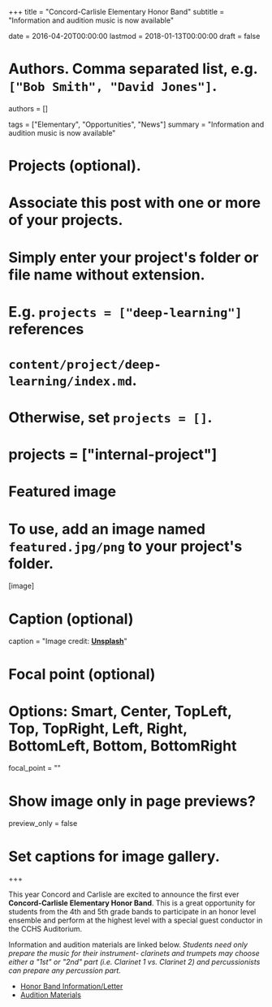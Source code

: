+++
title = "Concord-Carlisle Elementary Honor Band"
subtitle = "Information and audition music is now available"

date = 2016-04-20T00:00:00
lastmod = 2018-01-13T00:00:00
draft = false

# Authors. Comma separated list, e.g. `["Bob Smith", "David Jones"]`.
authors = []

tags = ["Elementary", "Opportunities", "News"]
summary = "Information and audition music is now available"

# Projects (optional).
#   Associate this post with one or more of your projects.
#   Simply enter your project's folder or file name without extension.
#   E.g. `projects = ["deep-learning"]` references
#   `content/project/deep-learning/index.md`.
#   Otherwise, set `projects = []`.
# projects = ["internal-project"]

# Featured image
# To use, add an image named `featured.jpg/png` to your project's folder.
[image]
  # Caption (optional)
  caption = "Image credit: [**Unsplash**](https://unsplash.com/photos/9HkBtMf_3TU)"

  # Focal point (optional)
  # Options: Smart, Center, TopLeft, Top, TopRight, Left, Right, BottomLeft, Bottom, BottomRight
  focal_point = ""

  # Show image only in page previews?
  preview_only = false

# Set captions for image gallery.

+++

This year Concord and Carlisle are excited to announce the first ever **Concord-Carlisle Elementary Honor Band**. This is a great opportunity for students from the 4th and 5th grade bands to participate in an honor level ensemble and perform at the highest level with a special guest conductor in the CCHS Auditorium.

Information and audition materials are linked below. *Students need only prepare the music for their instrument- clarinets and trumpets may choose either a "1st" or "2nd" part (i.e. Clarinet 1 vs. Clarinet 2) and percussionists can prepare any percussion part.*

  * [Honor Band Information/Letter](https://docs.google.com/document/d/1coyw1BH4DMoXCFT-v3is6oFUfZyTgd2MJRVHH0nkL48/edit?usp=sharing)
  * [Audition Materials](https://drive.google.com/open?id=1Ju4_3k7B6AuvyCSA3CQVf_dXAoe1I4ym)
